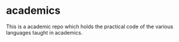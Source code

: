 # academics
This is a academic repo which holds the practical code of the various languages taught in academics.
